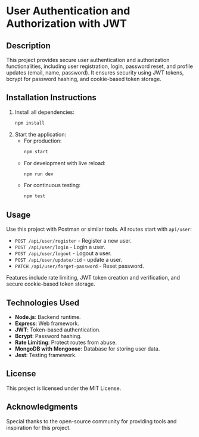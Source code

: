 # User Authentication and Authorization with JWT

## Description
This project provides secure user authentication and authorization functionalities, including user registration, login, password reset, and profile updates (email, name, password). It ensures security using JWT tokens, bcrypt for password hashing, and cookie-based token storage.

## Installation Instructions
1. Install all dependencies:
   ```bash
   npm install
   ```
2. Start the application:
   - For production:
     ```bash
     npm start
     ```
   - For development with live reload:
     ```bash
     npm run dev
     ```
   - For continuous testing:
     ```bash
     npm test
     ```

## Usage
Use this project with Postman or similar tools. All routes start with `api/user`:
- `POST /api/user/register` - Register a new user.
- `POST /api/user/login` - Login a user.
- `POST /api/user/logout` - Logout a user.
- `POST /api/user/update/:id` - update a user.
- `PATCH /api/user/forget-password` - Reset password.

Features include rate limiting, JWT token creation and verification, and secure cookie-based token storage.

## Technologies Used
- **Node.js**: Backend runtime.
- **Express**: Web framework.
- **JWT**: Token-based authentication.
- **Bcrypt**: Password hashing.
- **Rate Limiting**: Protect routes from abuse.
- **MongoDB with Mongoose**: Database for storing user data.
- **Jest**: Testing framework.

## License
This project is licensed under the MIT License.

## Acknowledgments
Special thanks to the open-source community for providing tools and inspiration for this project.